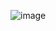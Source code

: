 ![image](https://user-images.githubusercontent.com/3199051/224304644-ae14bd38-22fa-4906-941d-cd25f5c835fe.png)
